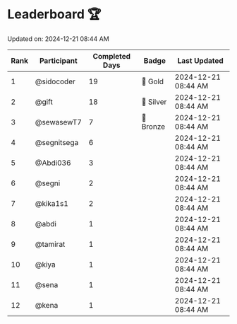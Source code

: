 # Leaderboard 🏆

Updated on: 2024-12-21 08:44 AM

| Rank | Participant       | Completed Days | Badge      | Last Updated         |
|------|-------------------|----------------|------------|----------------------|
| 1    | @sidocoder        | 19             | 🏅 Gold     | 2024-12-21 08:44 AM |
| 2    | @gift             | 18             | 🥈 Silver   | 2024-12-21 08:44 AM |
| 3    | @sewasewT7        | 7              | 🥉 Bronze   | 2024-12-21 08:44 AM |
| 4    | @segnitsega       | 6              |            | 2024-12-21 08:44 AM |
| 5    | @Abdi036          | 3              |            | 2024-12-21 08:44 AM |
| 6    | @segni            | 2              |            | 2024-12-21 08:44 AM |
| 7    | @kika1s1          | 2              |            | 2024-12-21 08:44 AM |
| 8    | @abdi             | 1              |            | 2024-12-21 08:44 AM |
| 9    | @tamirat          | 1              |            | 2024-12-21 08:44 AM |
| 10   | @kiya             | 1              |            | 2024-12-21 08:44 AM |
| 11   | @sena             | 1              |            | 2024-12-21 08:44 AM |
| 12   | @kena             | 1              |            | 2024-12-21 08:44 AM |
